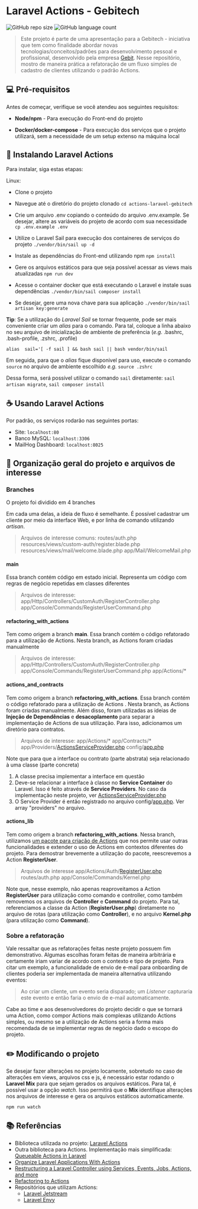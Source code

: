 
# Laravel Actions - Gebitech

![GitHub repo size](https://img.shields.io/github/repo-size/pontes-guilherme/actions-laravel-gebitech?style=for-the-badge)
![GitHub language count](https://img.shields.io/github/languages/count/pontes-guilherme/actions-laravel-gebitech?style=for-the-badge)

> Este projeto é parte de uma apresentação para a Gebitech - iniciativa que tem como finalidade abordar novas tecnologias/conceitos/padrões para desenvolvimento pessoal e profissional, desenvolvido pela empresa [Gebit](https://www.gebit.com.br/). Nesse repositório, mostro de maneira prática a refatoração de um fluxo simples de cadastro de clientes utilizando o padrão Actions.

## 💻 Pré-requisitos

Antes de começar, verifique se você atendeu aos seguintes requisitos:

* **Node/npm** - Para execução do Front-end do projeto
<!-- * **Composer** - Para instalação inicial de pacotes -->
* **Docker/docker-compose** - Para execução dos serviços que o projeto utilizará, sem a necessidade de um setup extenso na máquina local

## 🚀 Instalando Laravel Actions

Para instalar, siga estas etapas:

Linux:

* Clone o projeto 

* Navegue até o diretório do projeto clonado
``
cd actions-laravel-gebitech
``

<!-- * Instale os pacotes via composer
``
composer install
`` -->

* Crie um arquivo .env copiando o conteúdo do arquivo .env.example. Se desejar, altere as variáveis do projeto de acordo com sua necessidade
``
cp .env.example .env
``

* Utilize o Laravel Sail para execução dos containeres de serviços do projeto
``
./vendor/bin/sail up -d
``

* Instale as dependências do Front-end utilizando npm
``
npm install
``

* Gere os arquivos estáticos para que seja possível acessar as views mais atualizadas
``
npm run dev
``

* Acesse o container docker que está executando o Laravel e instale suas dependências
``
./vendor/bin/sail composer install
``

* Se desejar, gere uma nova chave para sua aplicação
``
./vendor/bin/sail artisan key:generate
``

**Tip**: Se a utilização do *Laravel Sail* se tornar frequente, pode ser mais conveniente criar um *alias* para o comando.
Para tal, coloque a linha abaixo no seu arquivo de inicialização de ambiente de preferência (*e.g.* .bashrc, .bash-profile, .zshrc, .profile)
```
alias  sail='[ -f sail ] && bash sail || bash vendor/bin/sail
```

Em seguida, para que o *alias* fique disponivel para uso, execute o comando `source` no arquivo de ambiente escolhido
*e.g.* `source .zshrc`

Dessa forma, será possível utilizar o comando `sail` diretamente: `sail artisan migrate`, `sail composer install`

## ☕ Usando Laravel Actions

Por padrão, os serviços rodarão nas seguintes portas:

* Site: `localhost:80`
* Banco MySQL: `localhost:3306`
* MailHog Dashboard: `localhost:8025` 

## 📁 Organização geral do projeto e arquivos de interesse

### Branches
O projeto foi dividido em 4 branches

Em cada uma delas, a ideia de fluxo é semelhante. É possível cadastrar um cliente por meio da interface Web, e por linha de comando utilizando *artisan*.

> Arquivos de interesse comuns:
> routes/auth.php
> resources/views/custom-auth/register.blade.php
> resources/views/mail/welcome.blade.php
> app/Mail/WelcomeMail.php

#### main
Essa branch contém código em estado inicial. Representa um código com regras de negócio repetidas em classes diferentes

> Arquivos de interesse:
> app/Http/Controllers/CustomAuth/RegisterController.php
> app/Console/Commands/RegisterUserCommand.php

#### refactoring_with_actions
Tem como origem a branch **main**.
Essa branch contém o código refatorado para a utilização de Actions. Nesta branch, as Actions foram criadas manualmente

> Arquivos de interesse:
> app/Http/Controllers/CustomAuth/RegisterController.php
> app/Console/Commands/RegisterUserCommand.php
> app/Actions/*

#### actions_and_contracts
Tem como origem a branch **refactoring_with_actions**.
Essa branch contém o código refatorado para a utilização de Actions . Nesta branch, as Actions foram criadas manualmente. Além disso, foram utilizadas as ideias de **Injeção de Dependências** e **desacoplamento** para separar a implementação de Actions de sua utilização. Para isso, adicionamos um diretório para contratos.

> Arquivos de interesse:
> app/Actions/*
> app/Contracts/*
> app/Providers/[ActionsServiceProvider.php](https://github.com/pontes-guilherme/actions-laravel-gebitech/blob/actions_and_contracts/app/Providers/ActionsServiceProvider.php "ActionsServiceProvider.php")
> config/[app.php](https://github.com/pontes-guilherme/actions-laravel-gebitech/blob/actions_and_contracts/config/app.php "app.php")

Note que para que a interface ou contrato (parte abstrata) seja relacionado à uma classe (parte concreta)
 1. A classe precisa implementar a interface em questão
 2. Deve-se relacionar a interface à classe no **Service Container** do Laravel. Isso é feito através de **Service Providers**. No caso da implementação neste projeto, ver [ActionsServiceProvider.php](https://github.com/pontes-guilherme/actions-laravel-gebitech/blob/actions_and_contracts/app/Providers/ActionsServiceProvider.php "ActionsServiceProvider.php")
 3. O Service Provider é então registrado no arquivo config/[app.php](https://github.com/pontes-guilherme/actions-laravel-gebitech/blob/actions_and_contracts/config/app.php "app.php"). Ver array "providers" no arquivo.

#### actions_lib
Tem como origem a branch **refactoring_with_actions**.
Nessa branch, utilizamos [um pacote para criação de Actions](https://laravelactions.com/) que nos permite usar outras funcionalidades e extender o uso de Actions em contextos diferentes do projeto. 
Para demostrar brevemente a utilização do pacote, reescrevemos a Action **RegisterUser**.

> Arquivos de interesse
> app/Actions/Auth/[RegisterUser.php](https://github.com/pontes-guilherme/actions-laravel-gebitech/blob/actions_lib/app/Actions/Auth/RegisterUser.php "RegisterUser.php")
>  routes/auth.php
>  app/Console/Commands/Kernel.php

Note que, nesse exemplo, não apenas reaproveitamos a Action **RegisterUser** para utilização como comando e controller, como também removemos os arquivos de **Controller** e **Command** do projeto. Para tal, referenciamos a classe da Action (**RegisterUser.php**) diretamente no arquivo de rotas (para utilização como **Controller**), e no arquivo **Kernel.php** (para utilização como **Command**).


### Sobre a refatoração
Vale ressaltar que as refatorações feitas neste projeto possuem fim demonstrativo. Algumas escolhas foram feitas de maneira arbitrária e certamente iriam variar de acordo com o contexto e tipo de projeto. Para citar um exemplo, a funcionalidade de envio de e-mail para onboarding de clientes poderia ser implementada de maneira alternativa utilizando eventos: 

> Ao criar um cliente, um evento seria disparado; um *Listener* capturaria este evento e então faria o envio de e-mail automaticamente.

Cabe ao time e aos desenvolvedores do projeto decidir o que se tornará uma Action, como compor Actions mais complexas utilizando Actions simples, ou mesmo se a utilização de Actions seria a forma mais recomendada de se implementar regras de negócio dado o escopo do projeto.

##  ✏️ Modificando o projeto
Se desejar fazer alterações no projeto locamente, sobretudo no caso de alterações em views, arquivos css e js, é necessário estar rodando o **Laravel Mix** para que sejam gerados os arquivos estáticos.
Para tal, é possível usar a opção *watch*. Isso permitirá que o **Mix** identifique alterações nos arquivos de interesse e gera os arquivos estáticos automaticamente.

```
npm run watch
```

## 📚 Referências

* Biblioteca utilizada no projeto: [Laravel Actions](https://laravelactions.com/)
* Outra biblioteca para Actions. Implementação mais simplificada: [Queueable Actions in Laravel](https://github.com/spatie/laravel-queueable-action)
* [Organize Laravel Applications With Actions](https://laravel-news.com/organize-laravel-applications-with-actions)
* [Restructuring a Laravel Controller using Services, Events, Jobs, Actions, and more](https://laravel-news.com/controller-refactor)
* [Refactoring to Actions](https://freek.dev/1371-refactoring-to-actions)
* Repositórios que utilizam Actions:
	* [Laravel Jetstream](https://github.com/laravel/jetstream)
	* [Laravel Envy](https://github.com/worksome/envy)

